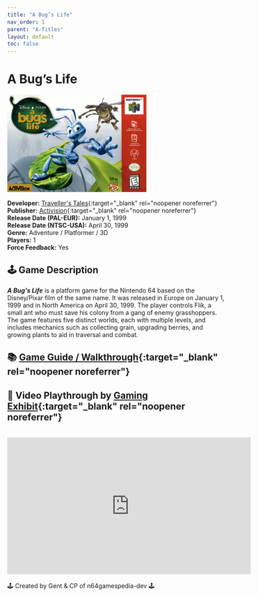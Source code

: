```yaml
---
title: "A Bug’s Life"
nav_order: 1
parent: "A-Titles"
layout: default
toc: false
---
```


# A Bug’s Life
<b>
<img src="https://raw.githubusercontent.com/N64Gamespedia/gdx/refs/heads/main/media/usa/Bug's-Life,-A-(USA).png" alt="A Bug's Life" style="object-fit:cover;width:320px;height:224px"/>
</b>

**Developer:** [Traveller's Tales](https://en.wikipedia.org/wiki/Traveller%27s_Tales){:target="_blank" rel="noopener noreferrer"}  
**Publisher:** [Activision](https://en.wikipedia.org/wiki/Activision){:target="_blank" rel="noopener noreferrer"}  
**Release Date (PAL-EUR):** January 1, 1999  
**Release Date (NTSC-USA):** April 30, 1999  
**Genre:** Adventure / Platformer / 3D  
**Players:** 1  
**Force Feedback:** Yes

## 🕹️ Game Description
<em><strong>A Bug's Life</strong></em> is a platform game for the Nintendo 64 based on the Disney/Pixar film of the same name. It was released in Europe on January 1, 1999 and in North America on April 30, 1999. The player controls Flik, a small ant who must save his colony from a gang of enemy grasshoppers. The game features five distinct worlds, each with multiple levels, and includes mechanics such as collecting grain, upgrading berries, and growing plants to aid in traversal and combat.

## 📚 [Game Guide / Walkthrough](https://gamefaqs.gamespot.com/n64/196523-a-bugs-life/faqs/61928){:target="_blank" rel="noopener noreferrer"}

## 🎥 Video Playthrough by [Gaming Exhibit](https://www.youtube.com/channel/UCnpTNnBBzxLjwM6en8eKy3A){:target="_blank" rel="noopener noreferrer"}  
<br />
<iframe width="560" height="315" src="https://www.youtube.com/embed/D43ZI_2YSCk" title="A Bug's Life – Full Playthrough by Gaming Exhibit" frameborder="0" allowfullscreen></iframe>

🕹️ Created by Gent & CP of n64gamespedia-dev 🕹️

<!-- Vault Format: n64gamespedia-dev -->
<!-- Protocol Source: _vault-specs/format-protocol.md -->
